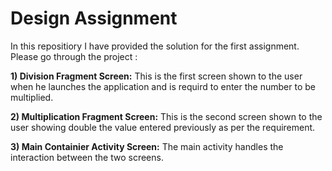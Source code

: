 # Design Assignment

In this repositiory I have provided the solution for the first assignment.
Please go through the project :

**1)  Division Fragment Screen:**
    This is the first screen shown to the user when he launches the application and is requird to enter the number to be multiplied.
    
**2)  Multiplication Fragment Screen:**
     This is the second screen shown to the user showing double the value entered previously as per the requirement. 
    
**3)  Main Containier Activity Screen:**
      The main activity handles the interaction between the two screens. 
